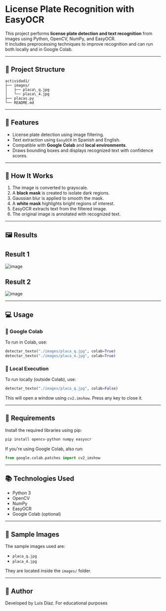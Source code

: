 # License Plate Recognition with EasyOCR

This project performs **license plate detection and text recognition** from images using Python, OpenCV, NumPy, and EasyOCR.  
It includes preprocessing techniques to improve recognition and can run both locally and in Google Colab.

---

## 📁 Project Structure
```
actividad1/
├── images/
│   ├── placa\_q.jpg
│   └── placa\_4.jpg
├── placas.py
└── README.md
```

---

## 🚀 Features

- License plate detection using image filtering.
- Text extraction using `EasyOCR` in Spanish and English.
- Compatible with **Google Colab** and **local environments**.
- Draws bounding boxes and displays recognized text with confidence scores.

---

## 🧠 How It Works

1. The image is converted to grayscale.
2. A **black mask** is created to isolate dark regions.
3. Gaussian blur is applied to smooth the mask.
4. A **white mask** highlights bright regions of interest.
5. EasyOCR extracts text from the filtered image.
6. The original image is annotated with recognized text.

---

## 🖼️ Results

## Result 1
![image](https://github.com/user-attachments/assets/c642af48-4479-49b6-bbf0-e46d1d7018b9)

## Result 2
![image](https://github.com/user-attachments/assets/be58b4ee-8bfa-4bcc-9c1e-dad1070ca766)

---

## 💻 Usage

### 🔹 Google Colab

To run in Colab, use:

```python
detectar_texto("./images/placa_q.jpg", colab=True)
detectar_texto("./images/placa_4.jpg", colab=True)
```

### 🔹 Local Execution

To run locally (outside Colab), use:

```python
detectar_texto("./images/placa_q.jpg", colab=False)
```

This will open a window using `cv2.imshow`. Press any key to close it.

---

## 🔧 Requirements

Install the required libraries using pip:

```bash
pip install opencv-python numpy easyocr
```

If you're using Google Colab, also run:

```python
from google.colab.patches import cv2_imshow
```

---

## 📚 Technologies Used

* Python 3
* OpenCV
* NumPy
* EasyOCR
* Google Colab (optional)

---

## 📸 Sample Images

The sample images used are:

* `placa_q.jpg`
* `placa_4.jpg`

They are located inside the `images/` folder.

---

## 📝 Author

Developed by Luis Díaz.
For educational purposes